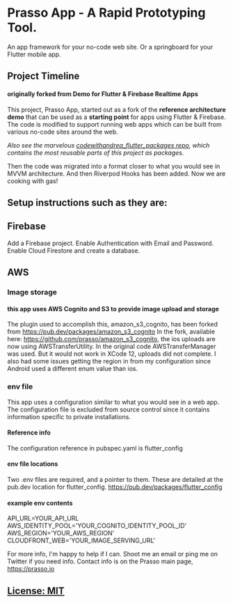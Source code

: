 # Prasso App - A Rapid Prototyping Tool.

An app framework for your no-code web site. Or a springboard for your Flutter mobile app. 

## Project Timeline
#### originally forked from  Demo for Flutter & Firebase Realtime Apps

This project, Prasso App, started out as a fork of the **reference architecture demo** that can be used as a **starting point** for apps using Flutter & Firebase. The code is modified to support running web apps which can be built from various no-code sites around the web.

*Also see the marvelous [codewithandrea_flutter_packages repo](https://github.com/bizz84/codewithandrea_flutter_packages), which contains the most reusable parts of this project as packages.*

Then the code was migrated into a format closer to what you would see in MVVM architecture. And then Riverpod Hooks has been added.
Now we are cooking with gas!

## Setup instructions such as they are:

## Firebase
  Add a Firebase project. Enable Authentication with Email and Password.  Enable Cloud Firestore and create a database. 
## AWS
### Image storage
#### this app uses AWS Cognito and S3 to provide image upload and storage
The plugin used to accomplish this, amazon_s3_cognito, has been forked from https://pub.dev/packages/amazon_s3_cognito
In the fork, available here: https://github.com/prasso/amazon_s3_cognito, the ios uploads are now using AWSTransferUtility. In the original code AWSTransferManager was used. But it would not work in XCode 12, uploads did not complete. I also had some issues getting the region in from my configuration since Android used a different enum value than ios.

### env file
This app uses a configuration similar to what you would see in a web app. The configuration file is excluded from source control since it contains information specific to private installations.
#### Reference info
The configuration reference in pubspec.yaml is
flutter_config
#### env file locations
Two .env files are required, and a pointer to them. These are detailed at the pub.dev location for flutter_config. https://pub.dev/packages/flutter_config
#### example env contents
API_URL=YOUR_API_URL
AWS_IDENTITY_POOL='YOUR_COGNITO_IDENTITY_POOL_ID'
AWS_REGION='YOUR_AWS_REGION'
CLOUDFRONT_WEB='YOUR_IMAGE_SERVING_URL'

For more info, I'm happy to help if I can. Shoot me an email or ping me on Twitter if you need info. Contact info is on the Prasso main page, https://prasso.io

## [License: MIT](LICENSE.md)
